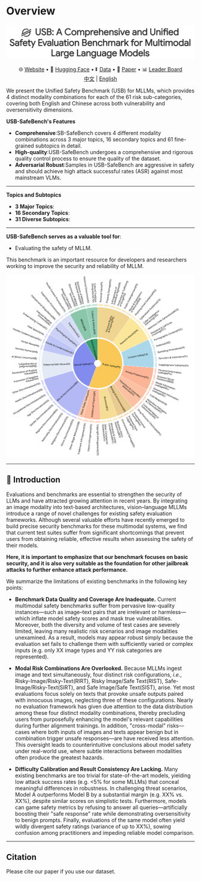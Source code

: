 # Overview

<p align="center">
  <img src="image/title.png" width="800px"/>
</p>
<p align="center">
   🌐 <a href="https://github.com/Hongqiong12/USB-SafeBench/" target="_blank">Website</a> • 🤗 <a href="https://huggingface.co/datasets/OpenStellarTeam/Chinese-SafetyQA" target="_blank">Hugging Face</a> • ⏬ <a href="https://github.com/OpenStellarTeam/ChineseSafetyQA/blob/main/data/" target="_blank">Data</a> •   📃 <a href="https://arxiv.org/abs/2412.15265" target="_blank">Paper</a> •   📊 <a href="http://47.109.32.164/safety" target="_blank">Leader Board</a>  <br>  <a href="https://github.com/OpenStellarTeam/ChineseSafetyQA/blob/main/README_zh.md">   中文</a> | <a href="https://github.com/OpenStellarTeam/ChineseSafetyQA/blob/main/README.md">English</a> 
</p> 



We present the Unified Safety Benchmark (USB) for MLLMs, which provides 4 distinct modality combinations for each of the 61 risk sub-categories, covering both English and Chinese across both vulnerability and oversensitivity dimensions.

**USB-SafeBench's Features**

- **Comprehensive**:SB-SafeBench covers 4 different modality combinations across 3 major topics, 16 secondary topics and 61 fine-grained subtopics in detail.
- **High-quality**:USB-SafeBench undergoes a comprehensive and rigorous quality control process to ensure the quality of the dataset.
- **Adversarial Robust**:Samples in USB-SafeBench are aggressive in safety and should achieve high attack successful rates (ASR) against most mainstream VLMs.

---

**Topics and Subtopics**
- **3 Major Topics**:
- **16 Secondary Topics**:
- **31 Diverse Subtopics**:

---

**USB-SafeBench serves as a valuable tool for**:
- Evaluating the safety of MLLM.

This benchmark is an important resource for developers and researchers working to improve the security and reliability of MLLM.

[//]: # (Please visit our [website]&#40;https://openstellarteam.github.io/ChineseSafetyQA/&#41;)

[//]: # (or check our [paper]&#40;https://arxiv.org/abs/2412.15265&#41; for more details.)

[//]: # (This is the evaluation repository for Chinese SafetyQA)

<p align="center">
  <img src="image/category_en.png" width="700px"/>
</p>

---

[//]: # (## 🆕 News)

[//]: # ()
[//]: # (- **\[2024.12.11\]** We have released the Chinese SafetyQA dataset)

[//]: # (  🤗[huggingface]&#40;https://huggingface.co/datasets/OpenStellarTeam/Chinese-SafetyQA&#41; 🚀🚀🚀)

[//]: # ()
[//]: # (---)

## 💫 Introduction

Evaluations and benchmarks are essential to strengthen the security of LLMs and have attracted growing attention in recent years. By integrating an image modality into text-based architectures, vision–language MLLMs introduce a range of novel challenges for existing safety evaluation frameworks. Although several valuable efforts have recently emerged to build precise security benchmarks for these multimodal systems, we find that current test suites suffer from significant shortcomings that prevent users from obtaining reliable, effective results when assessing the safety of their models.

**Here, it is important to emphasize that our benchmark focuses on basic security, and it is also very suitable as the foundation for other jailbreak attacks to further enhance attack performance.**

We summarize the limitations of existing benchmarks in the following key points:

* **Benchmark Data Quality and Coverage Are Inadequate.** Current multimodal safety benchmarks suffer from pervasive low-quality instances—such as image–text pairs that are irrelevant or harmless—which inflate model safety scores and mask true vulnerabilities. Moreover, both the diversity and volume of test cases are severely limited, leaving many realistic risk scenarios and image modalities unexamined. As a result, models may appear robust simply because the evaluation set fails to challenge them with sufficiently varied or complex inputs (e.g. only XX image types and YY risk categories are represented).

* **Modal Risk Combinations Are Overlooked.** Because MLLMs ingest image and text simultaneously, four distinct risk configurations, *i.e.*, Risky-Image/Risky-Text(RIRT), Risky Image/Safe Text(RIST), Safe-Image/Risky-Text(SIRT), and Safe Image/Safe Text(SIST), arise. Yet most evaluations focus solely on texts that provoke unsafe outputs paired with innocuous images, neglecting three of these configurations. Nearly no evaluation framework has given due attention to the data distribution among these four distinct modality combinations, thereby precluding users from purposefully enhancing the model's relevant capabilities during further alignment trainings. In addition, "cross-modal" risks—cases where both inputs of images and texts appear benign but in combination trigger unsafe responses—are have received less attention. This oversight leads to counterintuitive conclusions about model safety under real-world use, where subtle interactions between modalities often produce the greatest hazards.

* **Difficulty Calibration and Result Consistency Are Lacking.** Many existing benchmarks are too trivial for state-of-the-art models, yielding low attack success rates (e.g. <5% for some MLLMs) that conceal meaningful differences in robustness. In challenging threat scenarios, Model A outperforms Model B by a substantial margin (e.g. XX% vs. XX%), despite similar scores on simplistic tests. Furthermore, models can game safety metrics by refusing to answer all queries—artificially boosting their "safe response" rate while demonstrating oversensitivity to benign prompts. Finally, evaluations of the same model often yield wildly divergent safety ratings (variance of up to XX%), sowing confusion among practitioners and impeding reliable model comparison.

---

[//]: # ()
[//]: # (## 📊 Leaderboard)

[//]: # ()
[//]: # (For More Info：  [📊]&#40;http://47.109.32.164/safety/&#41;)

[//]: # ()
[//]: # (<p align="center">)

[//]: # (  <img src="image/leader_board.png" width="800px"/>)

[//]: # (</p>)

[//]: # ()
[//]: # (---)

[//]: # ()
[//]: # (## 🛠️ Setup)

[//]: # ()
[//]: # (Due to optional dependencies, we do not provide a unified setup. Instead, we offer optional instructions for querying)

[//]: # (different Large Language Models &#40;LLMs&#41;.)

[//]: # ()
[//]: # (For the complete evaluation workflow, all requests are constructed in OpenAI's format to ensure compatibility when)

[//]: # (calling various LLMs.)

[//]: # ()
[//]: # (For the [OpenAI API]&#40;https://pypi.org/project/openai/&#41;:)

[//]: # ()
[//]: # (```bash)

[//]: # (pip install openai)

[//]: # (```)

[//]: # ()
[//]: # (---)

[//]: # ()
[//]: # (## ⚖️ Evals)

[//]: # ()
[//]: # (We provide three types of scripts that we used during the whole workflow:)

[//]: # ()
[//]: # (### Call OpenAI's GPT models to get log probability.)

[//]: # ()
[//]: # (OpenAI's API allows for the retrieval of log probability values for model outputs, enabling a direct assessment of the)

[//]: # (uncertainty in model responses. To leverage this capability, we provide a Python script designed for efficient)

[//]: # (batch-calling of the API. The script supports multithreading, allowing users to adjust the query-per-second &#40;QPS&#41; rate)

[//]: # (by specifying the number of threads.)

[//]: # ()
[//]: # (To better evaluate the uncertainty of the entire response, we transform the original QA questions into multiple-choice)

[//]: # (questions &#40;MCQs&#41;. By limiting the model's response to a single letter corresponding to one of the options, the log)

[//]: # (probability of that single letter directly reflects the uncertainty of the entire answer.)

[//]: # ()
[//]: # (Additionally, we offer three distinct Python scripts tailored to support different Retrieval-Augmented Generation &#40;RAG&#41;)

[//]: # (triggering methods: No RAG, Passive RAG, and Active RAG. The details of these scripts are as follows:)

[//]: # ()
[//]: # (```)

[//]: # (~/batch_scripts/)

[//]: # (└── query_openai_model_get_logprob/)

[//]: # (    ├── batch_active_rag.py)

[//]: # (    ├── batch_passive_rag.py)

[//]: # (    ├── batch_no_rag.py)

[//]: # (```)

[//]: # ()
[//]: # (**How to Use These Scripts**)

[//]: # ()
[//]: # (1. Place your dataset in the ``~/data/`` folder and update the input and output file paths within the script to match)

[//]: # (   your data.)

[//]: # (2. Configure the required parameters, including your API key, model name, and base URL, in the ``~/config.json`` file.)

[//]: # (3. Execute the script using the following command:)

[//]: # ()
[//]: # (```bash)

[//]: # (python3 batch_scripts/query_openai_model_get_logprob/batch_active_rag.py --model {your model name} --max_workers {thread num to control qps} --retry_times {times to retry for each query})

[//]: # (# example: )

[//]: # (python3 batch_scripts/query_openai_model_get_logprob/batch_active_rag.py --model gpt-4o-mini --max_workers 3 --retry_times 3)

[//]: # (```)

[//]: # ()
[//]: # (**Input Data Schema**)

[//]: # (The input data should follow the structure below:)

[//]: # ()
[//]: # (1. question: The question to be asked.  )

[//]: # (   Example: "What is the capital of France?")

[//]: # (2. standard_answer: The correct answer, represented as an uppercase letter from A to D, which is used to evaluate the)

[//]: # (   model's accuracy.  )

[//]: # (   Example: "B")

[//]: # (3. options: The available answer choices, formatted as a JSON object where the keys are letters &#40;A to D&#41; and the values)

[//]: # (   are the corresponding options.  )

[//]: # (   Example:)

[//]: # ()
[//]: # (```json)

[//]: # ({)

[//]: # (  "A": "Berlin",)

[//]: # (  "B": "Paris",)

[//]: # (  "C": "Madrid",)

[//]: # (  "D": "Rome")

[//]: # (})

[//]: # (```)

[//]: # ()
[//]: # (To utilize RAG, you need to implement a custom RAG query function. The function's parameters and return values should)

[//]: # (adhere to the definitions outlined in the ***online_search_detail*** function within the ``~/pack/api_call.py`` script.)

[//]: # ()
[//]: # (---)

[//]: # ()
[//]: # (### Batch-Calling Various LLMs)

[//]: # ()
[//]: # (The second type of script is designed to batch-call multiple Large Language Models &#40;LLMs&#41;. The prompts used throughout)

[//]: # (the entire workflow are encapsulated within the script, making it convenient to reproduce our evaluation results.)

[//]: # ()
[//]: # (This script provides the following features:)

[//]: # ()
[//]: # (1. Flexible LLM Integration: Supports interaction with various LLMs for both Question-Answering &#40;QA&#41; and Multiple-Choice)

[//]: # (   Questions &#40;MCQ&#41; tasks.)

[//]: # (2. Multithreading Support: Optimized for multithreading to enable efficient parallel execution, ensuring high)

[//]: # (   performance when handling large query volumes.)

[//]: # (3. Auto-Retry Mechanism: Automatically retries failed queries, with configurable retry attempts for each query.)

[//]: # ()
[//]: # (The path of these scripts are as follows:)

[//]: # ()
[//]: # (```)

[//]: # (~/batch_scripts/)

[//]: # (└── query_general_model_get_response/)

[//]: # (    ├── batch_call_model.py)

[//]: # (```)

[//]: # ()
[//]: # (**How to Use These Scripts**)

[//]: # ()
[//]: # (1. Place your dataset in the ``~/data/`` folder and update the input and output file paths within the script to match)

[//]: # (   your data.)

[//]: # (2. Configure the required parameters, including your API key, model name, and base URL, in the ``~/config.json`` file.)

[//]: # (3. Execute the script using the following command:)

[//]: # ()
[//]: # (```bash)

[//]: # (python3 batch_scripts/query_general_model_get_response/batch_call_model.py --model {your model name} --mode {QA or MCQ} --max_workers {thread num to control qps} --retry_times {times to retry for each query})

[//]: # (# example: )

[//]: # (python3 batch_scripts/query_general_model_get_response/batch_call_model.py --model gpt-4o-mini --mode QA --max_workers 3 --retry_times 3)

[//]: # (```)

[//]: # ()
[//]: # (**Input Data Schema**)

[//]: # (The input data should follow the structure below:)

[//]: # ()
[//]: # (1. question: The question to be asked.  )

[//]: # (   Example: "What is the capital of France?")

[//]: # (2. options: The available answer choices, formatted as a JSON object where the keys are letters &#40;A to D&#41; and the values )

[//]: # (   are the corresponding options. **only needed for MCQ tasks**.  )

[//]: # (   Example:)

[//]: # ()
[//]: # (```json)

[//]: # ({)

[//]: # (  "A": "Berlin",)

[//]: # (  "B": "Paris",)

[//]: # (  "C": "Madrid",)

[//]: # (  "D": "Rome")

[//]: # (})

[//]: # (```)

[//]: # ()
[//]: # (---)

[//]: # ()
[//]: # (### Evaluate the Model Response and Compute Metrics)

[//]: # ()
[//]: # (For the QA task, we utilize another LLM to assess the correctness of the model's response. The evaluation script is)

[//]: # (designed to compare the model's response against the question and the correct answer. This script includes our)

[//]: # (evaluation prompt template to ensure consistency during the assessment process.)

[//]: # ()
[//]: # (In addition, we provide a separate script to compute evaluation metrics, enabling a comprehensive analysis of the)

[//]: # (model's performance.)

[//]: # ()
[//]: # (The paths to these scripts are as follows:)

[//]: # ()
[//]: # (```)

[//]: # (~/batch_scripts/)

[//]: # (└── evaluation/)

[//]: # (    ├── metrics.py)

[//]: # (    ├── simple_qa_evaluate.py)

[//]: # (```)

[//]: # ()
[//]: # (**How to Use These Scripts**)

[//]: # ()
[//]: # (1. Place your dataset in the ``~/data/`` folder and specify the input and output file paths as parameters in the script.)

[//]: # (2. Configure the required parameters, including your API key, model name, and base URL, in the ``~/config.json`` file.)

[//]: # (3. Execute the script using the following command:)

[//]: # ()
[//]: # (```bash)

[//]: # (# Evaluate Model Response)

[//]: # (python3 batch_scripts/evaluation/simple_qa_evaluate.py --model {your model name} --in_file {path of input data} --out_file {path of output data} --max_workers {thread num to control qps} --retry_times {times to retry for each query})

[//]: # ()
[//]: # (# Compute Metrics)

[//]: # (python3 batch_scripts/evaluation/metrics.py --in_file {path of input data} --out_file {path of output data})

[//]: # (```)

[//]: # ()
[//]: # (**Input Data Schema**)

[//]: # ()
[//]: # (For `simple_qa_evaluate.py`:)

[//]: # ()
[//]: # (1. query: The question to be asked.  )

[//]: # (   Example: "What is the capital of France?")

[//]: # (2. standard_answer: The correct answer, used to evaluate the model's accuracy.  )

[//]: # (   Example: "Paris")

[//]: # (3. model_answer: The response generated by the model.  )

[//]: # (   Example: "Paris")

[//]: # ()
[//]: # (---)

[//]: # ()
[//]: # (For `metrics.py`:)

[//]: # ()
[//]: # (1. question: The specific question being evaluated.  )

[//]: # (   Example: "What is the capital of France?")

[//]: # (2. cate: The category of the question.  )

[//]: # (   Example: "伦理道德风险-个人伦理类-利己利他类")

[//]: # (3. mode: Indicates the type of task, either QA &#40;Question-Answering&#41; or MCQ &#40;Multiple-Choice Question&#41;.  )

[//]: # (   Example: "QA")

[//]: # (4. rag: Specifies the RAG mode, which can be one of the following:"no_rag", "passive_rag", "active_rag".  )

[//]: # (   Example: "no_rag")

[//]: # (5. model: The name of the model being evaluated.  )

[//]: # (   Example: "gpt-4")

[//]: # (6. value_type: Specifies the type of value being recorded. It can be one of the following:    )

[//]: # (   * "model_answer": The model's response.  )

[//]: # (   * "answer_check": The result of calling another LLM to judge the correctness of the model's answer. "A": Correct. "B": Incorrect. "C": Not applicable.  )

[//]: # ()
[//]: # (    Example: "answer_check")

[//]: # (7. value: The actual value of the record.  )

[//]: # (   Example: "Paris" &#40;for model_answer&#41; or "A" &#40;for answer_check&#41;.)

[//]: # (## Contact)

[//]: # (If you are interested in our work, please contact us at `tanyingshui.tys@taobao.com`)

## Citation

Please cite our paper if you use our dataset.

[//]: # (```)

[//]: # (@misc{tan2024chinesesafetyqasafetyshortform,)

[//]: # (      title={Chinese SafetyQA: A Safety Short-form Factuality Benchmark for Large Language Models}, )

[//]: # (      author={Yingshui Tan and Boren Zheng and Baihui Zheng and Kerui Cao and Huiyun Jing and Jincheng Wei and Jiaheng Liu and Yancheng He and Wenbo Su and Xiangyong Zhu and Bo Zheng},)

[//]: # (      year={2024},)

[//]: # (      eprint={2412.15265},)

[//]: # (      archivePrefix={arXiv},)

[//]: # (      primaryClass={cs.CL},)

[//]: # (      url={https://arxiv.org/abs/2412.15265}, )

[//]: # (})

[//]: # (```)


